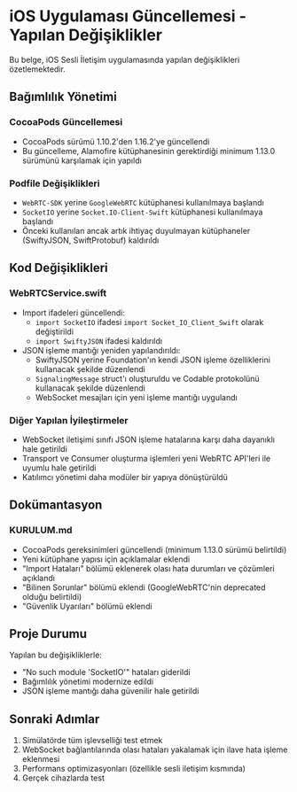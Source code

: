 # iOS Uygulaması Güncellemesi - Yapılan Değişiklikler

Bu belge, iOS Sesli İletişim uygulamasında yapılan değişiklikleri özetlemektedir.

## Bağımlılık Yönetimi

### CocoaPods Güncellemesi
- CocoaPods sürümü 1.10.2'den 1.16.2'ye güncellendi
- Bu güncelleme, Alamofire kütüphanesinin gerektirdiği minimum 1.13.0 sürümünü karşılamak için yapıldı

### Podfile Değişiklikleri
- `WebRTC-SDK` yerine `GoogleWebRTC` kütüphanesi kullanılmaya başlandı
- `SocketIO` yerine `Socket.IO-Client-Swift` kütüphanesi kullanılmaya başlandı
- Önceki kullanılan ancak artık ihtiyaç duyulmayan kütüphaneler (SwiftyJSON, SwiftProtobuf) kaldırıldı

## Kod Değişiklikleri

### WebRTCService.swift
- Import ifadeleri güncellendi:
  - `import SocketIO` ifadesi `import Socket_IO_Client_Swift` olarak değiştirildi
  - `import SwiftyJSON` ifadesi kaldırıldı
- JSON işleme mantığı yeniden yapılandırıldı:
  - SwiftyJSON yerine Foundation'ın kendi JSON işleme özelliklerini kullanacak şekilde düzenlendi
  - `SignalingMessage` struct'ı oluşturuldu ve Codable protokolünü kullanacak şekilde düzenlendi
  - WebSocket mesajları için yeni işleme mantığı uygulandı

### Diğer Yapılan İyileştirmeler
- WebSocket iletişimi sınıfı JSON işleme hatalarına karşı daha dayanıklı hale getirildi
- Transport ve Consumer oluşturma işlemleri yeni WebRTC API'leri ile uyumlu hale getirildi
- Katılımcı yönetimi daha modüler bir yapıya dönüştürüldü

## Dokümantasyon

### KURULUM.md
- CocoaPods gereksinimleri güncellendi (minimum 1.13.0 sürümü belirtildi)
- Yeni kütüphane yapısı için açıklamalar eklendi
- "Import Hataları" bölümü eklenerek olası hata durumları ve çözümleri açıklandı
- "Bilinen Sorunlar" bölümü eklendi (GoogleWebRTC'nin deprecated olduğu belirtildi)
- "Güvenlik Uyarıları" bölümü eklendi

## Proje Durumu

Yapılan bu değişikliklerle:
- "No such module 'SocketIO'" hataları giderildi
- Bağımlılık yönetimi modernize edildi
- JSON işleme mantığı daha güvenilir hale getirildi

## Sonraki Adımlar

1. Simülatörde tüm işlevselliği test etmek
2. WebSocket bağlantılarında olası hataları yakalamak için ilave hata işleme eklenmesi
3. Performans optimizasyonları (özellikle sesli iletişim kısmında)
4. Gerçek cihazlarda test 